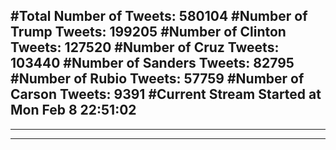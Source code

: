 #Total Number of Tweets: 580104 
#Number of Trump Tweets: 199205
#Number of Clinton Tweets: 127520
#Number of Cruz Tweets: 103440
#Number of Sanders Tweets: 82795
#Number of Rubio Tweets: 57759
#Number of Carson Tweets: 9391
#Current Stream Started at Mon Feb  8 22:51:02
---
---
---

